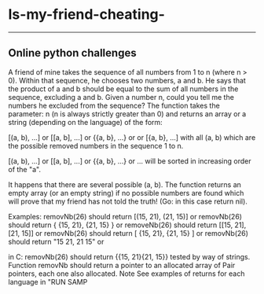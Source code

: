 # Is-my-friend-cheating-
----------------------------------------
Online python challenges
----------------------------------------

A friend of mine takes the sequence of all numbers from 1 to n (where n > 0).
Within that sequence, he chooses two numbers, a and b.
He says that the product of a and b should be equal to the sum of all numbers in the sequence, excluding a and b.
Given a number n, could you tell me the numbers he excluded from the sequence?
The function takes the parameter: n (n is always strictly greater than 0) and returns an array or a string (depending on the language) of the form:

[(a, b), ...] or [[a, b], ...] or {{a, b}, ...} or or [{a, b}, ...]
with all (a, b) which are the possible removed numbers in the sequence 1 to n.

[(a, b), ...] or [[a, b], ...] or {{a, b}, ...} or ... will be sorted in increasing order of the "a".

It happens that there are several possible (a, b). The function returns an empty array (or an empty string) if no possible numbers are found which will prove that my friend has not told the truth! (Go: in this case return nil).

Examples:
removNb(26) should return [(15, 21), (21, 15)]
or
removNb(26) should return { {15, 21}, {21, 15} }
or
removeNb(26) should return [[15, 21], [21, 15]]
or
removNb(26) should return [ {15, 21}, {21, 15} ]
or
removNb(26) should return "15 21, 21 15"
or

in C:
removNb(26) should return  {{15, 21}{21, 15}} tested by way of strings.
Function removNb should return a pointer to an allocated array of Pair pointers, each one also allocated. 
Note
See examples of returns for each language in "RUN SAMP
